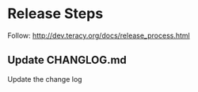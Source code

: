 # Release Steps

Follow: http://dev.teracy.org/docs/release_process.html

## Update CHANGLOG.md

Update the change log
